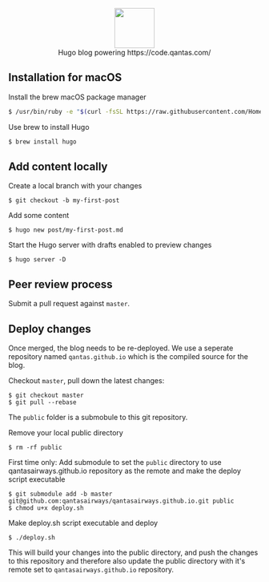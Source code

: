<p align="center">
  <img src="https://qantasairways.github.io/img/qantas-code-logo.svg" height="80"/>
  <br />
  Hugo blog powering https://code.qantas.com/
 </p>


## Installation for macOS

Install the brew macOS package manager

```sh
$ /usr/bin/ruby -e "$(curl -fsSL https://raw.githubusercontent.com/Homebrew/install/master/install)"
```

Use brew to install Hugo

```sh
$ brew install hugo
```

## Add content locally

Create a local branch with your changes

```
$ git checkout -b my-first-post
```

Add some content

```
$ hugo new post/my-first-post.md
```

Start the Hugo server with drafts enabled to preview changes

```
$ hugo server -D
```

## Peer review process

Submit a pull request against `master`. 

## Deploy changes

Once merged, the blog needs to be re-deployed. We use a seperate repository named `qantas.github.io` which is the compiled source for the blog.

Checkout `master`, pull down the latest changes:

```
$ git checkout master
$ git pull --rebase
```

The `public` folder is a submobule to this git repository.

Remove your local public directory

```
$ rm -rf public
```

First time only: Add submodule to set the `public` directory to use qantasairways.github.io repository as the remote and make the deploy script executable

```
$ git submodule add -b master git@github.com:qantasairways/qantasairways.github.io.git public
$ chmod u+x deploy.sh
```

Make deploy.sh script executable and deploy

```
$ ./deploy.sh
```

This will build your changes into the public directory, and push the changes to this repository and therefore also update the public directory with it's remote set to `qantasairways.github.io` repository.
